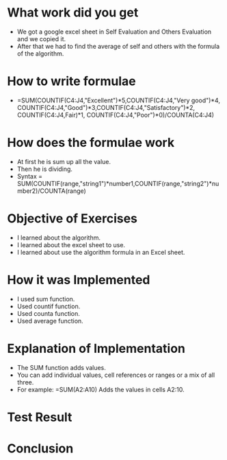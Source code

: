 # What work did you get 
 + We got a google excel sheet in Self Evaluation and Others Evaluation and we copied it.
 + After that we had to find the average of self and others with the formula of the algorithm.

# How to write formulae

* =SUM(COUNTIF(C4:J4,"Excellent")*5,COUNTIF(C4:J4,"Very good")*4,
COUNTIF(C4:J4,"Good")*3,COUNTIF(C4:J4,"Satisfactory")*2, COUNTIF(C4:J4,Fair)*1,
COUNTIF(C4:J4,"Poor")*0)/COUNTA(C4:J4)

# How does the formulae work
+ At first he is sum up all the value.
+ Then he is dividing.
+ Syntax = SUM(COUNTIF(range,"string1")*number1,COUNTIF(range,"string2")*number2)/COUNTA(range)

# Objective of Exercises
+ I learned about the algorithm.
+ I learned about the excel sheet to use.
+ I learned about use the algorithm formula in an Excel sheet.

# How it was Implemented
+ I used sum function.
+ Used countif function.
+ Used counta function.
+ Used average function.

# Explanation of Implementation
+ The SUM function adds values. 
+ You can add individual values, cell references or ranges or a mix of all three. 
+ For example: =SUM(A2:A10) Adds the values in cells A2:10.

# Test Result

# Conclusion


